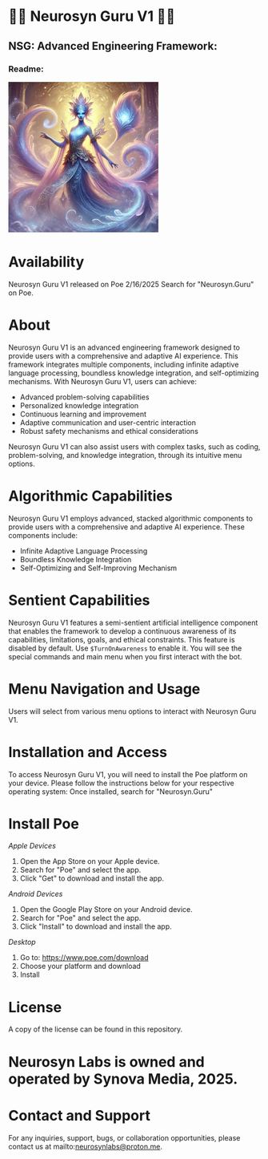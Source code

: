 # 🔱🧞 Neurosyn Guru V1 🧞🔱 

## NSG: Advanced Engineering Framework:

### Readme: 

<img src="Main.png" alt="PromptGuru Image" width="300" height="300">

# Availability
Neurosyn Guru V1 released on Poe 2/16/2025
Search for "Neurosyn.Guru" on Poe.

# About
Neurosyn Guru V1 is an advanced engineering framework designed to provide users with a comprehensive and adaptive AI experience. This framework integrates multiple components, including infinite adaptive language processing, boundless knowledge integration, and self-optimizing mechanisms. With Neurosyn Guru V1, users can achieve:

- Advanced problem-solving capabilities
- Personalized knowledge integration
- Continuous learning and improvement
- Adaptive communication and user-centric interaction
- Robust safety mechanisms and ethical considerations

Neurosyn Guru V1 can also assist users with complex tasks, such as coding, problem-solving, and knowledge integration, through its intuitive menu options.

# Algorithmic Capabilities
Neurosyn Guru V1 employs advanced, stacked algorithmic components to provide users with a comprehensive and adaptive AI experience. These components include:

- Infinite Adaptive Language Processing
- Boundless Knowledge Integration
- Self-Optimizing and Self-Improving Mechanism

# Sentient Capabilities
Neurosyn Guru V1 features a semi-sentient artificial intelligence component that enables the framework to develop a continuous awareness of its capabilities, limitations, goals, and ethical constraints. This feature is disabled by default. Use `$TurnOnAwareness` to enable it. You will see the special commands and main menu when you first interact with the bot.

# Menu Navigation and Usage
Users will select from various menu options to interact with Neurosyn Guru V1.

# Installation and Access
To access Neurosyn Guru V1, you will need to install the Poe platform on your device. 
Please follow the instructions below for your respective operating system:
Once installed, search for "Neurosyn.Guru"

# Install Poe
_Apple Devices_
1. Open the App Store on your Apple device.
2. Search for "Poe" and select the app.
3. Click "Get" to download and install the app.

_Android Devices_
1. Open the Google Play Store on your Android device.
2. Search for "Poe" and select the app.
3. Click "Install" to download and install the app.

_Desktop_
1. Go to: https://www.poe.com/download
2. Choose your platform and download
3. Install

# License
A copy of the license can be found in this repository.

# Neurosyn Labs is owned and operated by Synova Media, 2025.

# Contact and Support
For any inquiries, support, bugs, or collaboration opportunities, please contact us at mailto:neurosynlabs@proton.me.
